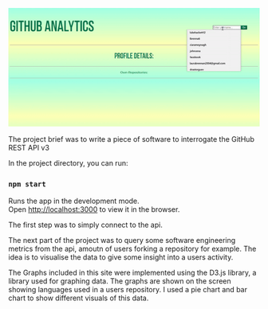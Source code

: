 ![](gif_sweng.gif)

The project brief was to write a piece of software to interrogate the GitHub REST API v3


In the project directory, you can run:

### `npm start`

Runs the app in the development mode.<br />
Open [http://localhost:3000](http://localhost:3000) to view it in the browser.

The first step was to simply connect to the api. 

The next part of the project was to query some software engineering metrics from the api, 
amoutn of users forking a repository for example.
The idea is to visualise the data to give some insight into a users activity.

The Graphs included in this site were implemented using the D3.js library, a library used for graphing data. 
The graphs are shown on the screen showing languages used in a users repository. 
I used a pie chart and bar chart to show different visuals of this data. 






